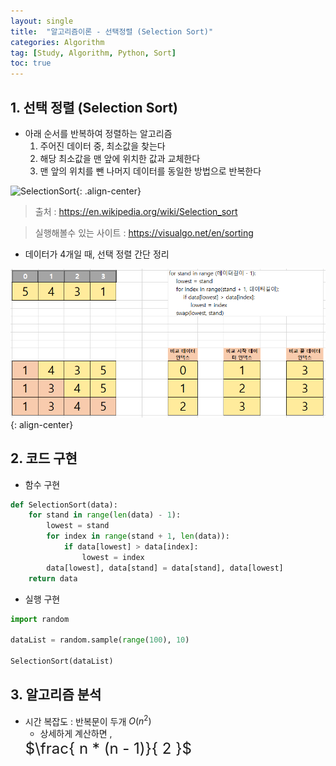 ```yaml
---
layout: single
title:  "알고리즘이론 - 선택정렬 (Selection Sort)"
categories: Algorithm
tag: [Study, Algorithm, Python, Sort]
toc: true
---
```


## 1. 선택 정렬 (Selection Sort)
* 아래 순서를 반복하여 정렬하는 알고리즘
    1. 주어진 데이터 중, 최소값을 찾는다
    2. 해당 최소값을 맨 앞에 위치한 값과 교체한다
    3. 맨 앞의 위치를 뺀 나머지 데이터를 동일한 방법으로 반복한다

![SelectionSort](https://upload.wikimedia.org/wikipedia/commons/9/94/Selection-Sort-Animation.gif){: .align-center}

> 출처 : <https://en.wikipedia.org/wiki/Selection_sort>

> 실행해볼수 있는 사이트 : <https://visualgo.net/en/sorting>

* 데이터가 4개일 때, 선택 정렬 간단 정리

![SelectionSortSimply](/images/2023-01-10-SortingAlgorithm-SelectionSort_posting/SelectionSort_Simply.png){: align-center}

## 2. 코드 구현

* 함수 구현

```python
def SelectionSort(data):
    for stand in range(len(data) - 1):
        lowest = stand
        for index in range(stand + 1, len(data)):
            if data[lowest] > data[index]:
                lowest = index
        data[lowest], data[stand] = data[stand], data[lowest]
    return data
```

* 실행 구현

```python
import random

dataList = random.sample(range(100), 10)

SelectionSort(dataList)
```

## 3. 알고리즘 분석

* 시간 복잡도 : 반복문이 두개
$O(n^2)$
  * 상세하게 계산하면 , 
  <font size=5em>
  $\frac{ n * (n - 1)}{ 2 }$
  </font>